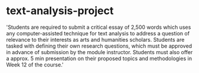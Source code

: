 # text-analysis-project
'Students are required to submit a critical essay of 2,500 words which uses any computer-assisted technique for text analysis to address a question of relevance to their interests as arts and humanities scholars. 
Students are tasked with defining their own research questions, which must be approved in advance of submission by the module instructor. 
Students must also offer a approx. 5 min presentation on their proposed topics and methodologies in Week 12 of the course.'

